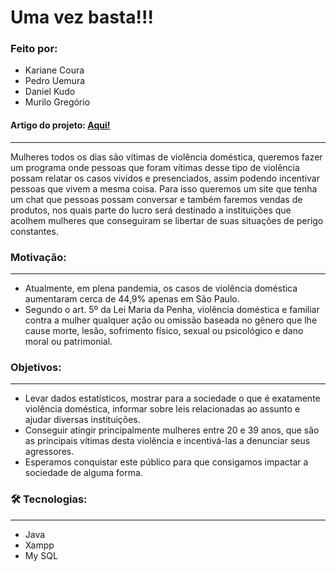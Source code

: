 # Uma vez basta!!!

### Feito por:
- Kariane Coura
- Pedro Uemura
- Daniel Kudo
- Murilo Gregório

#### Artigo do projeto: [Aqui!](https://drive.google.com/file/d/1ZH2pH3mCPUZlte3aZEp9uYYN78r_vVIa/view?usp=sharing)
---

Mulheres todos os dias são vítimas de violência doméstica, queremos fazer um programa
onde pessoas que foram vítimas desse tipo de violência possam relatar os casos
vividos e presenciados, assim podendo incentivar pessoas que vivem a mesma
coisa. Para isso queremos um site que tenha um chat que pessoas possam
conversar e também faremos vendas de produtos, nos quais parte do lucro será
destinado a instituições que acolhem mulheres que conseguiram se libertar de suas
situações de perigo constantes. 


### Motivação:
---
- Atualmente, em plena pandemia, os casos de violência doméstica aumentaram
cerca de 44,9% apenas em São Paulo.
- Segundo o art. 5º da Lei Maria da Penha, violência doméstica e familiar contra a mulher
qualquer ação ou omissão baseada no gênero que lhe cause morte, lesão, sofrimento físico, 
sexual ou psicológico e dano moral ou patrimonial.


### Objetivos:
---
- Levar dados estatísticos, mostrar para a sociedade o que é exatamente violência
doméstica, informar sobre leis relacionadas ao assunto e ajudar diversas
instituições.
- Conseguir atingir principalmente mulheres entre 20 e 39 anos, que são
as principais vítimas desta violência e incentivá-las a denunciar seus agressores.
- Esperamos conquistar este público para que consigamos impactar a sociedade de
alguma forma.


### 🛠 Tecnologias:
---
- Java
- Xampp
- My SQL









